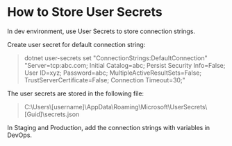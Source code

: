 ﻿# How to Store User Secrets

In dev environment, use User Secrets to store connection strings.

Create user secret for default connection string:
> dotnet user-secrets set "ConnectionStrings:DefaultConnection" "Server=tcp:abc.com; Initial Catalog=abc; Persist Security Info=False; User ID=xyz; Password=abc; MultipleActiveResultSets=False; TrustServerCertificate=False; Connection Timeout=30;"

The user secrets are stored in the following file:
> C:\Users\\[username]\AppData\Roaming\Microsoft\UserSecrets\\[Guid]\secrets.json

In Staging and Production, add the connection strings with variables in DevOps.